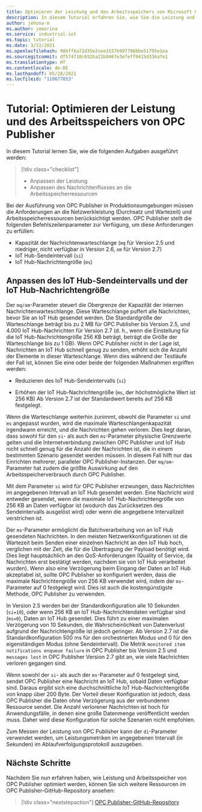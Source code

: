 ```yaml
---
title: Optimieren der Leistung und des Arbeitsspeichers von Microsoft OPC Publisher
description: In diesem Tutorial erfahren Sie, wie Sie die Leistung und den Arbeitsspeicher von OPC Publisher optimieren.
author: jehona-m
ms.author: jemorina
ms.service: industrial-iot
ms.topic: tutorial
ms.date: 3/22/2021
ms.openlocfilehash: 98bff6a72d35e2cee3157b997796bbe51795e1ea
ms.sourcegitcommit: df574710c692ba21b0467e3efeff9415d336a7e1
ms.translationtype: HT
ms.contentlocale: de-DE
ms.lasthandoff: 05/28/2021
ms.locfileid: "110677853"
---
```

# <a name="tutorial-tune-the-opc-publisher-performance-and-memory"></a>Tutorial: Optimieren der Leistung und des Arbeitsspeichers von OPC Publisher

In diesem Tutorial lernen Sie, wie die folgenden Aufgaben ausgeführt werden:

> [!div class="checklist"]
> * Anpassen der Leistung
> * Anpassen des Nachrichtenflusses an die Arbeitsspeicherressourcen

Bei der Ausführung von OPC Publisher in Produktionsumgebungen müssen die Anforderungen an die Netzwerkleistung (Durchsatz und Wartezeit) und Arbeitsspeicherressourcen berücksichtigt werden. OPC Publisher stellt die folgenden Befehlszeilenparameter zur Verfügung, um diese Anforderungen zu erfüllen:

* Kapazität der Nachrichtenwarteschlange (`mq` für Version 2.5 und niedriger, nicht verfügbar in Version 2.6, `om` für Version 2.7)
* IoT Hub-Sendeintervall (`si`)
* IoT Hub-Nachrichtengröße (`ms`)

## <a name="adjusting-iot-hub-send-interval-and-iot-hub-message-size"></a>Anpassen des IoT Hub-Sendeintervalls und der IoT Hub-Nachrichtengröße

Der `mq/om`-Parameter steuert die Obergrenze der Kapazität der internen Nachrichtenwarteschlange. Diese Warteschlange puffert alle Nachrichten, bevor Sie an IoT Hub gesendet werden. Die Standardgröße der Warteschlange beträgt bis zu 2 MB für OPC Publisher bis Version 2.5, und 4.000 IoT Hub-Nachrichten für Version 2.7 (d. h., wenn die Einstellung für die IoT Hub-Nachrichtengröße 256 KB beträgt, beträgt die Größe der Warteschlange bis zu 1 GB). Wenn OPC Publisher nicht in der Lage ist, Nachrichten an IoT Hub schnell genug zu senden, erhöht sich die Anzahl der Elemente in dieser Warteschlange. Wenn dies während der Testläufe der Fall ist, können Sie eine oder beide der folgenden Maßnahmen ergriffen werden:

* Reduzieren des IoT Hub-Sendeintervalls (`si`)

* Erhöhen der IoT Hub-Nachrichtengröße (`ms`, der höchstmögliche Wert ist 256 KB) Ab Version 2.7 ist der Standardwert bereits auf 256 KB festgelegt.

Wenn die Warteschlange weiterhin zunimmt, obwohl die Parameter `si` und `ms` angepasst wurden, wird die maximale Warteschlangenkapazität irgendwann erreicht, und die Nachrichten gehen verloren. Dies liegt daran, dass sowohl für den `si`- als auch den `ms`-Parameter physische Grenzwerte gelten und die Internetverbindung zwischen OPC Publisher und IoT Hub nicht schnell genug für die Anzahl der Nachrichten ist, die in einem bestimmten Szenario gesendet werden müssen. In diesem Fall hilft nur das Einrichten mehrerer, paralleler OPC Publisher-Instanzen. Der `mq/om`-Parameter hat zudem die größte Auswirkung auf den Arbeitsspeicherverbrauch durch OPC Publisher. 

Mit dem Parameter `si` wird für OPC Publisher erzwungen, dass Nachrichten im angegebenen Intervall an IoT Hub gesendet werden. Eine Nachricht wird entweder gesendet, wenn die maximale IoT Hub-Nachrichtengröße von 256 KB an Daten verfügbar ist (wodurch das Zurücksetzen des Sendeintervalls ausgelöst wird) oder wenn die angegebene Intervallzeit verstrichen ist.

Der `ms`-Parameter ermöglicht die Batchverarbeitung von an IoT Hub gesendeten Nachrichten. In den meisten Netzwerkkonfigurationen ist die Wartezeit beim Senden einer einzelnen Nachricht an den IoT Hub hoch, verglichen mit der Zeit, die für die Übertragung der Payload benötigt wird. Dies liegt hauptsächlich an den QoS-Anforderungen (Quality of Service, da Nachrichten erst bestätigt werden, nachdem sie von IoT Hub verarbeitet wurden). Wenn also eine Verzögerung beim Eingang der Daten an IoT Hub akzeptabel ist, sollte OPC Publisher so konfiguriert werden, dass die maximale Nachrichtengröße von 256 KB verwendet wird, indem der `ms`-Parameter auf 0 festgelegt wird. Dies ist auch die kostengünstigste Methode, OPC Publisher zu verwenden.

In Version 2.5 werden bei der Standardkonfiguration alle 10 Sekunden (`si=10`), oder wenn 256 KB an IoT Hub-Nachrichtendaten verfügbar sind (`ms=0`), Daten an IoT Hub gesendet. Dies führt zu einer maximalen Verzögerung von 10 Sekunden, die Wahrscheinlichkeit von Datenverlust aufgrund der Nachrichtengröße ist jedoch geringer. Ab Version 2.7 ist die Standardkonfiguration 500 ms für den orchestrierten Modus und 0 für den eigenständigen Modus (ohne Sendeintervall). Die Metrik `monitored item notifications enqueue failure` in OPC Publisher bis Version 2.5 und `messages lost` in OPC Publisher Version 2.7 gibt an, wie viele Nachrichten verloren gegangen sind.

Wenn sowohl der `si`- als auch der `ms`-Parameter auf 0 festgelegt sind, sendet OPC Publisher eine Nachricht an IoT Hub, sobald Daten verfügbar sind. Daraus ergibt sich eine durchschnittliche IoT Hub-Nachrichtengröße von knapp über 200 Byte. Der Vorteil dieser Konfiguration ist jedoch, dass OPC Publisher die Daten ohne Verzögerung aus der verbundenen Ressource sendet. Die Anzahl verlorener Nachrichten ist hoch für Anwendungsfälle, in denen eine große Datenmenge veröffentlicht werden muss. Daher wird diese Konfiguration für solche Szenarien nicht empfohlen.

Zum Messen der Leistung von OPC Publisher kann der `di`-Parameter verwendet werden, um Leistungsmetriken im angegebenen Intervall (in Sekunden) im Ablaufverfolgungsprotokoll auszugeben.

## <a name="next-steps"></a>Nächste Schritte
Nachdem Sie nun erfahren haben, wie Leistung und Arbeitsspeicher von OPC Publisher optimiert werden, können Sie sich weitere Ressourcen im OPC Publisher-GitHub-Repository ansehen:

> [!div class="nextstepaction"]
> [OPC Publisher-GitHub-Repository](https://github.com/Azure/Industrial-IoT)